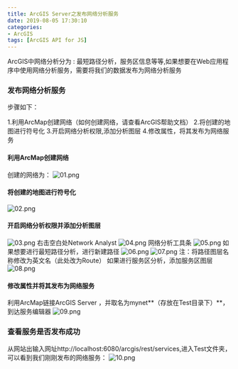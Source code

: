 ```yaml
---
title: ArcGIS Server之发布网络分析服务
date: 2019-08-05 17:30:10
categories:
- ArcGIS
tags: [ArcGIS API for JS]
---
```

 ArcGIS中网络分析分为 : 最短路径分析，服务区信息等等,如果想要在Web应用程序中使用网络分析服务，需要将我们的数据发布为网络分析服务
### 发布网络分析服务
步骤如下：

1.利用ArcMap创建网络（如何创建网络，请查看ArcGIS帮助文档）
2.将创建的地图进行符号化
3.开启网络分析权限,添加分析图层
4.修改属性，将其发布为网络服务
#### 利用ArcMap创建网络
创建的网络为：
![01.png](01.png)
#### 将创建的地图进行符号化
![02.png](02.png)
#### 开启网络分析权限并添加分析图层
![03.png](03.png)
右击空白处Network Analyst
![04.png](04.png)
网络分析工具条
![05.png](05.png)
如果想要进行最短路径分析，进行新建路径
![06.png](06.png)
![07.png](07.png)
注：将路径图层名称修改为英文名（此处改为Route）
如果进行服务区分析，添加服务区图层
![08.png](08.png)
#### 修改属性并将其发布为网络服务
利用ArcMap链接ArcGIS Server ，并取名为mynet**（存放在Test目录下）**，到达服务编辑器
![09.png](09.png)
### 查看服务是否发布成功
从网站出输入网址http://localhost:6080/arcgis/rest/services,进入Test文件夹，可以看到我们刚刚发布的网络服务：
![10.png](10.png)